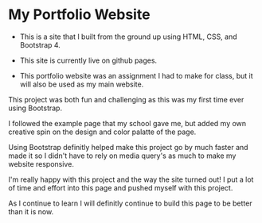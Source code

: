 # My Portfolio Website

* This is a site that I built from the ground up using HTML, CSS, and Bootstrap 4.

* This site is currently live on github pages.

* This portfolio website was an assignment I had to make for class, but it will also be used as my main website.



This project was both fun and challenging as this was my first time ever using Bootstrap.

I followed the example page that my school gave me, but added my own creative spin on the design and color palatte of the page.

Using Bootstrap definitly helped make this project go by much faster and made it so I didn't have to rely on media query's as much to make my website responsive. 

I'm really happy with this project and the way the site turned out! I put a lot of time and effort into this page and pushed myself with this project. 

As I continue to learn I will definitly continue to build this page to be better than it is now.